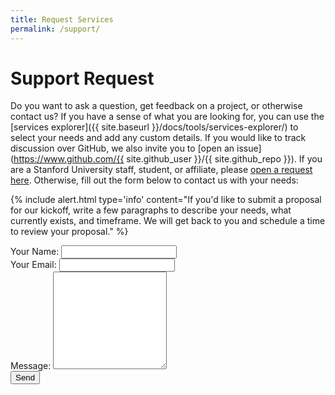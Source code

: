 ```yaml
---
title: Request Services
permalink: /support/
---
```


# Support Request

Do you want to ask a question, get feedback on a project, or otherwise contact us?
If you have a sense of what you are looking for, you can use the [services explorer]({{ site.baseurl }}/docs/tools/services-explorer/) to select your needs and add any custom details. If you would like to track discussion over GitHub, we also invite you to [open an issue](https://www.github.com/{{ site.github_user }}/{{ site.github_repo }}). If you are
a Stanford University staff, student, or affiliate, please <a href="https://stanford.service-now.com/it_services?id=sc_cat_item&sys_id=5afacc71dbf14cd027a9fd741d96193b"> open a request here</a>. Otherwise,
fill out the form below to contact us with your needs:

{% include alert.html type='info' content="If you'd like to submit a proposal for our kickoff, write a few paragraphs to describe your needs, what currently exists, and timeframe. We will get back to you and schedule a time to review your proposal." %}

<form action="https://formspree.io/vsochat@stanford.edu" method="POST">
  <label for="name">Your Name:
  <input class="form-input" type="text" name="name"><br>
  <label for="email">Your Email:
  <input class="form-input" type="email" name="_replyto"><br>
  <label for="message">Message:
  <textarea class="form-input" name="message" rows="10"></textarea><br>
  <button class="btn btn-success" type="submit" style="cursor:pointer" value="Send">Send</button>


